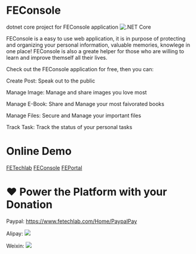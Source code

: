 # FEConsole
dotnet core project for FEConsole application
![.NET Core](https://github.com/alpha-executive/netcorestart/workflows/.NET%20Core/badge.svg)

FEConsole is a easy to use web application, it is in purpose of protecting and organizing your personal information, valuable memories, knowlege in one place! FEConsole is also a greate helper for those who are willing to learn and improve themself all their lives.

Check out the FEConsole application for free, then you can:

Create Post: Speak out to the public

Manage Image: Manage and share images you love most

Manage E-Book: Share and Manage your most faivorated books

Manage Files: Secure and Manage your important files

Track Task: Track the status of your personal tasks

# Online Demo
[FETechlab](https://www.fetechlab.com)
[FEConsole](https://feconsole.fetechlab.com)
[FEPortal](https://feportal.fetechlab.com)

# ❤ Power the Platform with your Donation
Paypal:
https://www.fetechlab.com/Home/PaypalPay

Alipay:
![](https://feconsole.fetechlab.com/img/alipay.png)

Weixin:
![](https://feconsole.fetechlab.com/img/wechatpay.png)
